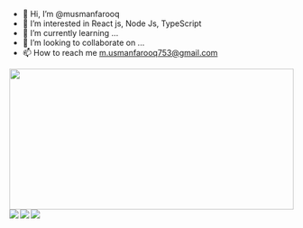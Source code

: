 - 👋 Hi, I’m @musmanfarooq
- 👀 I’m interested in React js, Node Js, TypeScript
- 🌱 I’m currently learning ...
- 💞️ I’m looking to collaborate on ...
- 📫 How to reach me m.usmanfarooq753@gmail.com

<!-- <div style="display: block;"> -->
<!--   <img align="left" width="47%" src="https://github-readme-stats.vercel.app/api?username=musmanfarooq&show_icons=true&theme=radical" /> -->
  <img width="100%" height='250px' src="https://github-readme-stats.vercel.app/api/top-langs/?username=musmanfarooq&layout=compact"/>
<!-- </div> -->
<div style="display: flex; align-item: center; margin-top: '40px'">
<img align="left" src="https://img.shields.io/badge/node.js-6DA55F?style=for-the-badge&logo=node.js&logoColor=white"/>
<img align="left" src="https://img.shields.io/badge/javascript-%23323330.svg?style=for-the-badge&logo=javascript&logoColor=%23F7DF1E"/>
<img src="https://img.shields.io/badge/typescript-%23007ACC.svg?style=for-the-badge&logo=typescript&logoColor=white"/>
</div>


<!---
musmanfarooq/musmanfarooq is a ✨ special ✨ repository because its `README.md` (this file) appears on your GitHub profile.
You can click the Preview link to take a look at your changes.
--->
